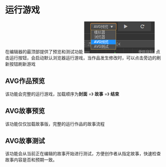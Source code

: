 # 运行游戏

在编辑器的最顶部提供了预览和测试功能
![](assets/runGameEntry.png)
点击运行按钮，会启动默认浏览器运行游戏，当作品发生修改时，可以点击旁边的刷新按钮刷新游戏

## AVG作品预览
该功能会完整的运行游戏，加载顺序为**封面** =》 **故事** =》 **结束**
## AVG故事预览
该功能仅仅加载故事版，完整的运行作品的故事流程

## AVG故事测试
该功能会从当前正在编辑的故事开始进行测试，方便创作者从指定故事，快速检查故事内容是否和预期一致。